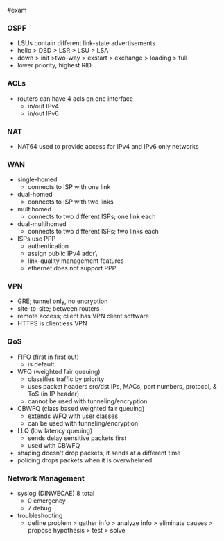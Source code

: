 #exam
### OSPF
- LSUs contain different link-state advertisements
- hello > DBD > LSR > LSU > LSA
- down > init >two-way > exstart > exchange > loading > full
- lower priority, highest RID
### ACLs
- routers can have 4 acls on one interface
	- in/out IPv4
	- in/out IPv6
### NAT
- NAT64 used to provide access for IPv4 and IPv6 only networks
### WAN
- single-homed
	- connects to ISP with one link
- dual-homed
	- connects to ISP with two links
- multihomed
	- connects to two different ISPs; one link each
- dual-multihomed
	- connects to two different ISPs; two links each
- ISPs use PPP
	- authentication
	- assign public IPv4 addr\
	- link-quality management features
	- ethernet does not support PPP
### VPN
- GRE; tunnel only, no encryption
- site-to-site; between routers
- remote access; client has VPN client software
- HTTPS is clientless VPN
### QoS
- FIFO (first in first out)
	- is default
- WFQ (weighted fair queuing)
	- classifies traffic by priority
	- uses packet headers src/dst IPs, MACs, port numbers, protocol, & ToS (in IP header)
	- cannot be used with tunneling/encryption
- CBWFQ (class based weighted fair queuing)
	- extends WFQ with user classes
	- can be used with tunneling/encryption
- LLQ (low latency queuing)
	- sends delay sensitive packets first
	- used with CBWFQ
- shaping doesn't drop packets, it sends at a different time
- policing drops packets when it is overwhelmed
### Network Management
- syslog (DINWECAE) 8 total
	- 0 emergency
	- 7 debug
- troubleshooting
	- define problem > gather info > analyze info > eliminate causes > propose hypothesis > test > solve